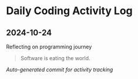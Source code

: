 # Daily Coding Activity Log

## 2024-10-24

Reflecting on programming journey

> Software is eating the world.

*Auto-generated commit for activity tracking*
